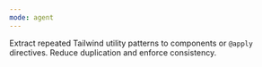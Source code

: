 ```yaml
---
mode: agent
---
```

Extract repeated Tailwind utility patterns to components or `@apply` directives. Reduce duplication and enforce consistency.